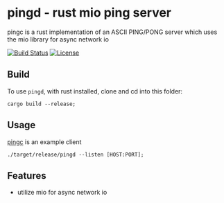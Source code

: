 # pingd - rust mio ping server

pingc is a rust implementation of an ASCII PING/PONG server which uses the mio library for async network io

[![Build Status](https://travis-ci.org/brayniac/pingd.svg?branch=master)](https://travis-ci.org/brayniac/pingd)
[![License](http://img.shields.io/:license-mit-blue.svg)](http://doge.mit-license.org)

## Build

To use `pingd`, with rust installed, clone and cd into this folder:

```shell
cargo build --release;
```

## Usage

[pingc](https://github.com/brayniac/pingc) is an example client

```shell
./target/release/pingd --listen [HOST:PORT];
```

## Features

* utilize mio for async network io
